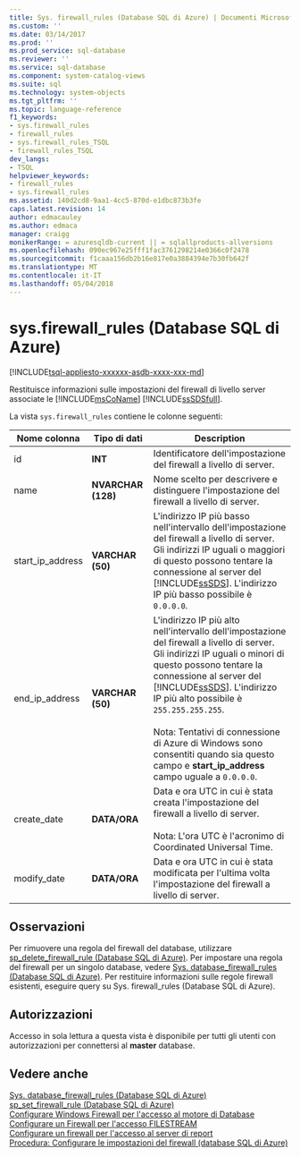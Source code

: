 ```yaml
---
title: Sys. firewall_rules (Database SQL di Azure) | Documenti Microsoft
ms.custom: ''
ms.date: 03/14/2017
ms.prod: ''
ms.prod_service: sql-database
ms.reviewer: ''
ms.service: sql-database
ms.component: system-catalog-views
ms.suite: sql
ms.technology: system-objects
ms.tgt_pltfrm: ''
ms.topic: language-reference
f1_keywords:
- sys.firewall_rules
- firewall_rules
- sys.firewall_rules_TSQL
- firewall_rules_TSQL
dev_langs:
- TSQL
helpviewer_keywords:
- firewall_rules
- sys.firewall_rules
ms.assetid: 140d2cd8-9aa1-4cc5-870d-e1dbc873b3fe
caps.latest.revision: 14
author: edmacauley
ms.author: edmaca
manager: craigg
monikerRange: = azuresqldb-current || = sqlallproducts-allversions
ms.openlocfilehash: 090ec967e25fff1fac3761298214e0366c0f2478
ms.sourcegitcommit: f1caaa156db2b16e817e0a3884394e7b30fb642f
ms.translationtype: MT
ms.contentlocale: it-IT
ms.lasthandoff: 05/04/2018
---
```

# <a name="sysfirewallrules-azure-sql-database"></a>sys.firewall_rules (Database SQL di Azure)
[!INCLUDE[tsql-appliesto-xxxxxx-asdb-xxxx-xxx-md](../../includes/tsql-appliesto-xxxxxx-asdb-xxxx-xxx-md.md)]

  Restituisce informazioni sulle impostazioni del firewall di livello server associate le [!INCLUDE[msCoName](../../includes/msconame-md.md)] [!INCLUDE[ssSDSfull](../../includes/sssdsfull-md.md)].  
  
 La vista `sys.firewall_rules` contiene le colonne seguenti:  
  
|Nome colonna|Tipo di dati|Description|  
|-----------------|---------------|-----------------|  
|id|**INT**|Identificatore dell'impostazione del firewall a livello di server.|  
|name|**NVARCHAR (128)**|Nome scelto per descrivere e distinguere l'impostazione del firewall a livello di server.|  
|start_ip_address|**VARCHAR (50)**|L'indirizzo IP più basso nell'intervallo dell'impostazione del firewall a livello di server. Gli indirizzi IP uguali o maggiori di questo possono tentare la connessione al server del [!INCLUDE[ssSDS](../../includes/sssds-md.md)]. L'indirizzo IP più basso possibile è `0.0.0.0`.|  
|end_ip_address|**VARCHAR (50)**|L'indirizzo IP più alto nell'intervallo dell'impostazione del firewall a livello di server. Gli indirizzi IP uguali o minori di questo possono tentare la connessione al server del [!INCLUDE[ssSDS](../../includes/sssds-md.md)]. L'indirizzo IP più alto possibile è `255.255.255.255`.<br /><br /> Nota: Tentativi di connessione di Azure di Windows sono consentiti quando sia questo campo e **start_ip_address** campo uguale a `0.0.0.0`.|  
|create_date|**DATA/ORA**|Data e ora UTC in cui è stata creata l'impostazione del firewall a livello di server.<br /><br /> Nota: L'ora UTC è l'acronimo di Coordinated Universal Time.|  
|modify_date|**DATA/ORA**|Data e ora UTC in cui è stata modificata per l'ultima volta l'impostazione del firewall a livello di server.|  
  
## <a name="remarks"></a>Osservazioni  
 Per rimuovere una regola del firewall del database, utilizzare [sp_delete_firewall_rule &#40;Database SQL di Azure&#41;](../../relational-databases/system-stored-procedures/sp-delete-firewall-rule-azure-sql-database.md). Per impostare una regola del firewall per un singolo database, vedere [Sys. database_firewall_rules &#40;Database SQL di Azure&#41;](../../relational-databases/system-catalog-views/sys-database-firewall-rules-azure-sql-database.md). Per restituire informazioni sulle regole firewall esistenti, eseguire query su Sys. firewall_rules (Database SQL di Azure).  
  
## <a name="permissions"></a>Autorizzazioni  
 Accesso in sola lettura a questa vista è disponibile per tutti gli utenti con autorizzazioni per connettersi al **master** database.  
  
## <a name="see-also"></a>Vedere anche  
 [Sys. database_firewall_rules &#40;Database SQL di Azure&#41;](../../relational-databases/system-catalog-views/sys-database-firewall-rules-azure-sql-database.md)   
 [sp_set_firewall_rule &#40;Database SQL di Azure&#41;](../../relational-databases/system-stored-procedures/sp-set-firewall-rule-azure-sql-database.md)   
 [Configurare Windows Firewall per l'accesso al motore di Database](../../database-engine/configure-windows/configure-a-windows-firewall-for-database-engine-access.md)   
 [Configurare un Firewall per l'accesso FILESTREAM](../../relational-databases/blob/configure-a-firewall-for-filestream-access.md)   
 [Configurare un firewall per l'accesso al server di report](../../reporting-services/report-server/configure-a-firewall-for-report-server-access.md)   
 [Procedura: Configurare le impostazioni del firewall (database SQL di Azure)](https://azure.microsoft.com/documentation/articles/sql-database-configure-firewall-settings/)  
  
  
